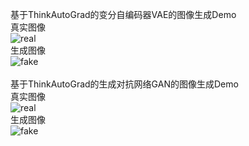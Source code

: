 基于ThinkAutoGrad的变分自编码器VAE的图像生成Demo
<br>
真实图像
<br>
![real](https://github.com/user-attachments/assets/869efbdc-ab4d-4459-943f-ce36eba43dc0)
<br>
生成图像
<br>
![fake](https://github.com/user-attachments/assets/df478a3c-c227-4004-a8c7-5bc534ace451)
<br>
<br>
基于ThinkAutoGrad的生成对抗网络GAN的图像生成Demo
<br>
真实图像
<br>
![real](https://github.com/user-attachments/assets/2cb0ada3-b37d-48db-b985-122dc49f0b6b)
<br>
生成图像
<br>
![fake](https://github.com/user-attachments/assets/d67ca8aa-f6ae-4174-87b2-52c474320500)

